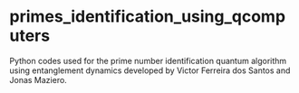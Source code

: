 # primes_identification_using_qcomputers
Python codes used for the prime number identification quantum algorithm using entanglement dynamics developed by Victor Ferreira dos Santos and Jonas Maziero.
